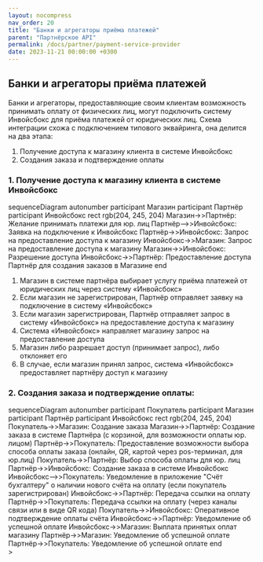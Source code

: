 ```yaml
---
layout: nocompress
nav_order: 20
title: "Банки и агрегаторы приёма платежей"
parent: "Партнёрское API"
permalink: /docs/partner/payment-service-provider
date: 2023-11-21 00:00:00 +0300
---
```


## Банки и агрегаторы приёма платежей

Банки и агрегаторы, предоставляющие своим клиентам возможность принимать оплату от физических лиц, могут подключить
систему Инвойсбокс для приёма платежей от юридических лиц. Схема интеграции схожа с подключением типового эквайринга,
она делится на два этапа:
1. Получение доступа к магазину клиента в системе Инвойсбокс
2. Создания заказа и подтверждение оплаты

### 1. Получение доступа к магазину клиента в системе Инвойсбокс

<div class="mermaid">
sequenceDiagram
    autonumber
    participant Магазин
    participant Партнёр
    participant Инвойсбокс
    rect rgb(204, 245, 204)
        Магазин->>Партнёр: Желание принимать платежи для юр. лиц
        Партнёр-->>Инвойсбокс: Заявка на подключение к Инвойсбокс
        Партнёр->>Инвойсбокс: Запрос на предоставление доступа к магазину
        Инвойсбокс->>Магазин: Запрос на предоставление доступа к магазину
        Магазин->>Инвойсбокс: Разрешение доступа
        Инвойсбокс->>Партнёр: Предоставление доступа Партнёр для создания заказов в Магазине
    end
</div>

1. Магазин в системе партнёра выбирает услугу приёма платежей от юридических лиц через систему &laquo;Инвойсбокс&raquo;
1. Если магазин не зарегистрирован, Партнёр отправляет заявку на подключение в систему &laquo;Инвойсбокс&raquo;
1. Если магазин зарегистрирован, Партнёр отправляет запрос в систему &laquo;Инвойсбокс&raquo; на предоставление доступа к магазину
1. Система &laquo;Инвойсбокс&raquo; направляет магазину запрос на предоставление доступа
1. Магазин либо разрешает доступ (принимает запрос), либо отклоняет его
1. В случае, если магазин принял запрос, система &laquo;Инвойсбокс&raquo; предоставляет партнёру доступ к магазину

### 2. Создания заказа и подтверждение оплаты:

<div class="mermaid">
sequenceDiagram
    autonumber
    participant Покупатель
    participant Магазин
    participant Партнёр
    participant Инвойсбокс 
    rect rgb(204, 245, 204)
        Покупатель->>Магазин: Создание заказа
        Магазин->>Партнёр: Создание заказа в системе Партнёра (с корзиной, для возможности оплаты юр. лицом)
        Партнёр->>Покупатель: Предоставление возможности выбора способа оплаты заказа (онлайн, QR, картой через pos-терминал, для юр.лиц)
        Покупатель->>Партнёр: Выбор способа оплаты для юр. лиц
        Партнёр->>Инвойсбокс: Создание заказа в системе Инвойсбокс
        Инвойсбокс-->>Покупатель: Уведомление в приложение "Счёт бухгалтеру" о наличии нового счёта на оплату (если покупатель зарегистрирован)
        Инвойсбокс->>Партнёр: Передача ссылки на оплату
        Партнёр->>Покупатель: Передача ссылки на оплату (через каналы связи или в виде QR кода)
        Покупатель->>Инвойсбокс: Оперативное подтверждение оплаты счёта
        Инвойсбокс->>Партнёр: Уведомление об успешной оплате
        Инвойсбокс->>Магазин: Выплата принятых оплат магазину
        Партнёр->>Магазин: Уведомление об успешной оплате
        Партнёр->>Покупатель: Уведомление об успешной оплате
    end
</div>>
